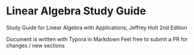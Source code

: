 # Linear Algebra Study Guide
Study Guide for Linear Algebra with Applications, Jeffrey Holt 2nd Edition

Document is written with Typora in Markdown
Feel free to submit a PR for changes / new sections
